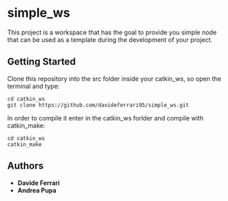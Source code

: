 # simple_ws

This project is a workspace that has the goal to provide you simple node that can be used as a template during the development of your project.

## Getting Started

Clone this repository into the src folder inside your catkin_ws, so open the terminal and type:

```
cd catkin_ws
git clone https://github.com/davideferrari95/simple_ws.git
```

In order to compile it enter in the catkin_ws forlder and compile with catkin_make:

```
cd catkin_ws
catkin_make
```

## Authors

* **Davide Ferrari** 
* **Andrea Pupa** 
